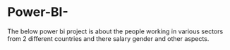# Power-BI-
The below power bi project is about the people working in various sectors from 2 different countries and there salary gender and other aspects.

